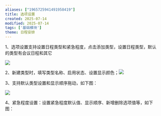 ```yaml
---
aliases: ["1965725941491958419"]
title: 选项设置
created: 2025-07-14
modified: 2025-07-14
tags: ['基础模块']
theme: 日程安排
---
```


1、选项设置支持设置日程类型和紧急程度，点击添加类型，设置日程类型，默认的类型有会议日程和其它

![](https://myhelpdoc.oss-cn-heyuan.aliyuncs.com/mdimages/4a2beb913a1a6a997df3d71e7830d6ff.jpg)

2、新建类型时，填写类型名称、启用状态、设置显示颜色；![](https://myhelpdoc.oss-cn-heyuan.aliyuncs.com/mdimages/43079e582da80f3d4b70cad3cb64aec2.jpg)

3、支持默认类型设置和显示顺序拖动，如下图：

![](https://myhelpdoc.oss-cn-heyuan.aliyuncs.com/mdimages/37e204ab1740b31ebb48df89dc080e0a.jpg)

4、紧急程度设置：设置紧急程度默认值、显示顺序、新增删除选项值等，如下图：


